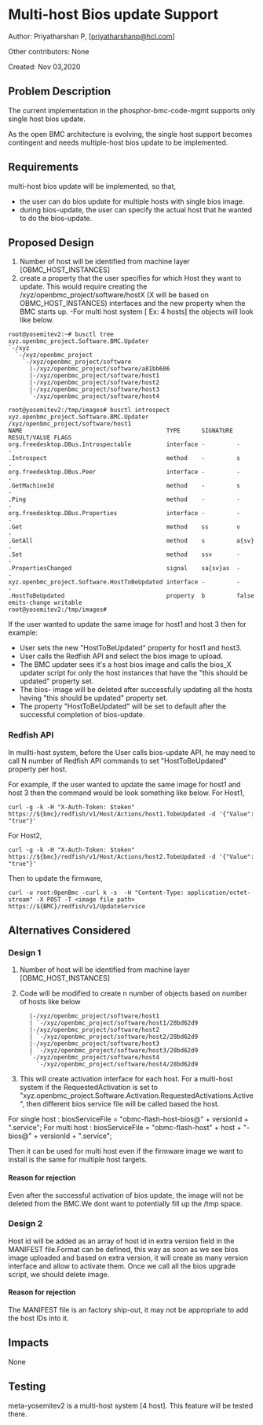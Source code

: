# Multi-host Bios update Support

Author: Priyatharshan P, [priyatharshanp@hcl.com]

Other contributors: None

Created: Nov 03,2020

## Problem Description

The current implementation in the phosphor-bmc-code-mgmt supports only single host
bios update.

As the open BMC architecture is evolving, the single host support becomes
contingent and needs multiple-host bios update to be implemented.

## Requirements
multi-host bios update will be implemented, so that,
-  the user can do bios update for multiple hosts with single bios image.
- during bios-update, the user can specify the actual host that he wanted to do the bios-update.

## Proposed Design
1. Number of host will be identified from machine layer [OBMC_HOST_INSTANCES]
2. create a property that the user specifies for which Host they want to update. This would require creating the /xyz/openbmc_project/software/hostX (X will be based on OBMC_HOST_INSTANCES) interfaces and the new property when the BMC starts up. 
-For multi host system [ Ex: 4 hosts] the objects will look like below.
```
root@yosemitev2:~# busctl tree xyz.openbmc_project.Software.BMC.Updater
`-/xyz
  `-/xyz/openbmc_project
    `-/xyz/openbmc_project/software
      |-/xyz/openbmc_project/software/a81bb606
      |-/xyz/openbmc_project/software/host1
      |-/xyz/openbmc_project/software/host2
      |-/xyz/openbmc_project/software/host3
      `-/xyz/openbmc_project/software/host4
      
root@yosemitev2:/tmp/images# busctl introspect xyz.openbmc_project.Software.BMC.Updater /xyz/openbmc_project/software/host1
NAME                                         TYPE      SIGNATURE RESULT/VALUE FLAGS
org.freedesktop.DBus.Introspectable          interface -         -            -
.Introspect                                  method    -         s            -
org.freedesktop.DBus.Peer                    interface -         -            -
.GetMachineId                                method    -         s            -
.Ping                                        method    -         -            -
org.freedesktop.DBus.Properties              interface -         -            -
.Get                                         method    ss        v            -
.GetAll                                      method    s         a{sv}        -
.Set                                         method    ssv       -            -
.PropertiesChanged                           signal    sa{sv}as  -            -
xyz.openbmc_project.Software.HostToBeUpdated interface -         -            -
.HostToBeUpdated                             property  b         false        emits-change writable
root@yosemitev2:/tmp/images# 
```
If the user wanted to update the same image for host1 and host 3 then for example:
 - User sets the new "HostToBeUpdated" property for host1 and
host3.
 - User calls the Redfish API and select the bios image to upload.
 - The BMC updater sees it's a host bios image and calls the bios_X updater 
script for only the host  instances that have the "this should be updated" 
property set.
 - The bios- image will be deleted after successfully updating all the hosts 
having "this should be updated" property set.
 - The property "HostToBeUpdated" will be set to default after the successful
completion of bios-update.

### Redfish API
In mullti-host system, before the User calls bios-update API,  he may need to call N number of Redfish API commands to set "HostToBeUpdated" property per host.

For example, If the user wanted to update the same image for host1 and host 3 then the command would be look something like below.
For Host1,
```
curl -g -k -H "X-Auth-Token: $token" https://${bmc}/redfish/v1/Host/Actions/host1.TobeUpdated -d '{"Value": "true"}'
```
For Host2,
```
curl -g -k -H "X-Auth-Token: $token" https://${bmc}/redfish/v1/Host/Actions/host2.TobeUpdated -d '{"Value": "true"}'
```
Then to update the firmware,
```
curl -u root:0penBmc -curl k -s  -H "Content-Type: application/octet-stream" -X POST -T <image file path> https://${BMC}/redfish/v1/UpdateService
```

## Alternatives Considered

### Design 1

1. Number of host will be identified from machine layer [OBMC_HOST_INSTANCES]

2. Code will be modified to create n number of objects based on number of hosts 
   like below

```
      |-/xyz/openbmc_project/software/host1
      | `-/xyz/openbmc_project/software/host1/28bd62d9
      |-/xyz/openbmc_project/software/host2
      | `-/xyz/openbmc_project/software/host2/28bd62d9
      |-/xyz/openbmc_project/software/host3
      | `-/xyz/openbmc_project/software/host3/28bd62d9
      `-/xyz/openbmc_project/software/host4
        `-/xyz/openbmc_project/software/host4/28bd62d9
```

3. This will create activation interface for each host. For a multi-host system 
if the  RequestedActivation is set to 
"xyz.openbmc_project.Software.Activation.RequestedActivations.Active", 
then different bios service file will be called based the host.

For single host : 
biosServiceFile = "obmc-flash-host-bios@" + versionId + ".service";
For multi host  : 
biosServiceFile =  "obmc-flash-host" + host + "-bios@" + versionId + ".service";

Then it can be used for multi host even if the firmware image we want to 
install is the same for multiple host targets.

#### Reason for rejection

Even after the successful activation of bios update, the image will not be deleted 
from the BMC.We dont want to potentially fill up the /tmp space.

### Design 2

Host id will be added as an array of host id in extra version field in the 
MANIFEST file.Format can be defined, this way as soon as we see bios image 
uploaded and based on extra version, it will create as many version interface 
and allow to activate them. Once we call all the bios upgrade script, we should 
delete image.

#### Reason for rejection

The MANIFEST file is an  factory ship-out, it may not be appropriate to add the 
host IDs into it.

## Impacts
None

## Testing
meta-yosemitev2 is a multi-host system [4 host]. This feature will be tested there.


